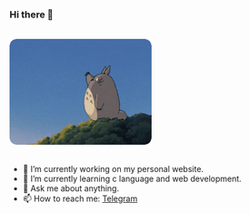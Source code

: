 ### Hi there 👋


<br>

<div id="header" align="left">
  <img src="Gif/totoro.gif" width="250"/>
</div>

<br>

- 🔭 I’m currently working on my personal website.
- 🌱 I’m currently learning c language and web development.
- 💬 Ask me about anything.
- 📫 How to reach me: <a href="https://t.me/sajalkmr">Telegram</a>


